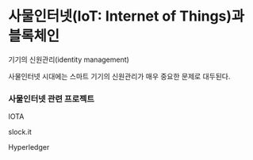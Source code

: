 # 사물인터넷\(IoT: Internet of Things\)과 블록체인

기기의 신원관리\(identity management\)

사물인터넷 시대에는 스마트 기기의 신원관리가 매우 중요한 문제로 대두된다. 



### 사물인터넷 관련 프로젝트

IOTA

slock.it

Hyperledger

